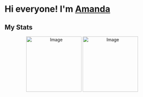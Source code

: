# Hi everyone! I'm [Amanda](http://www.linkedin.com/in/amandapardinho) 

## My Stats
<div align='center'>
<img alt="Image" height="180 cm"  src="https://github-readme-stats.vercel.app/api?username=AmandaPardinho&amp;show_icons
=true&amp;theme=radical&amp;include_all_commits=true&amp;count_private=true&quot;"/>    
<img alt="Image" height="180 cm"  src="https://github-readme-stats.vercel.app/api/top-langs/?username=AmandaPardinho&amp;
layout=compact&amp;langs_count=7&amp;theme=radical"/>
</div>

